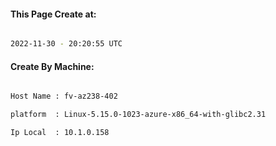 
   
#### This Page Create at:

```bash

2022-11-30 - 20:20:55 UTC

```

#### Create By Machine:

```bash

Host Name : fv-az238-402

platform  : Linux-5.15.0-1023-azure-x86_64-with-glibc2.31

Ip Local  : 10.1.0.158

```

